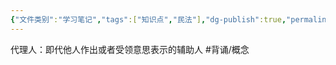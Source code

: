 ```yaml
---
{"文件类别":"学习笔记","tags":["知识点","民法"],"dg-publish":true,"permalink":"/学习笔记studyup/民法总论/代理人/","dgPassFrontmatter":true,"created":"2024-07-30T11:05:53.426+08:00","updated":"2024-10-23T12:10:34.699+08:00"}
---
```


代理人：即代他人作出或者受领意思表示的辅助人 #背诵/概念 
